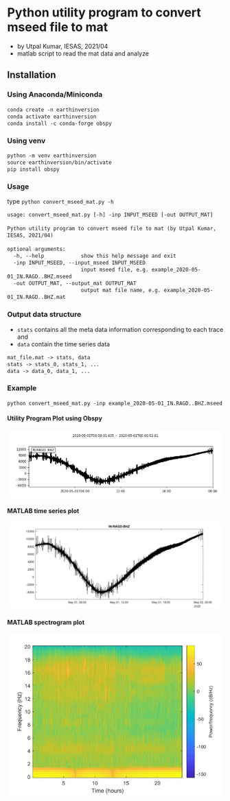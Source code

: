 # Python utility program to convert mseed file to mat 
- by Utpal Kumar, IESAS, 2021/04
- matlab script to read the mat data and analyze

## Installation

### Using Anaconda/Miniconda
```
conda create -n earthinversion
conda activate earthinversion
conda install -c conda-forge obspy
```

### Using venv
```
python -m venv earthinversion
source earthinversion/bin/activate
pip install obspy
```

### Usage
type `python convert_mseed_mat.py -h`

```
usage: convert_mseed_mat.py [-h] -inp INPUT_MSEED [-out OUTPUT_MAT]

Python utility program to convert mseed file to mat (by Utpal Kumar, IESAS, 2021/04)

optional arguments:
  -h, --help            show this help message and exit
  -inp INPUT_MSEED, --input_mseed INPUT_MSEED
                        input mseed file, e.g. example_2020-05-01_IN.RAGD..BHZ.mseed
  -out OUTPUT_MAT, --output_mat OUTPUT_MAT
                        output mat file name, e.g. example_2020-05-01_IN.RAGD..BHZ.mat
```

### Output data structure
- `stats` contains all the meta data information corresponding to each trace and 
- `data` contain the time series data

```
mat_file.mat -> stats, data
stats -> stats_0, stats_1, ...
data -> data_0, data_1, ...
```

### Example
```
python convert_mseed_mat.py -inp example_2020-05-01_IN.RAGD..BHZ.mseed
```

#### Utility Program Plot using Obspy
![Utility Program Plot using Obspy](docs/example_2020-05-01_IN.RAGD..BHZ.png)

#### MATLAB time series plot
![MATLAB time series plot](docs/example_2020-05-01_IN.RAGD..BHZ_ts.jpg)

#### MATLAB spectrogram plot
![MATLAB spectrogram plot](docs/example_2020-05-01_IN.RAGD..BHZ_spectrogram.jpg)